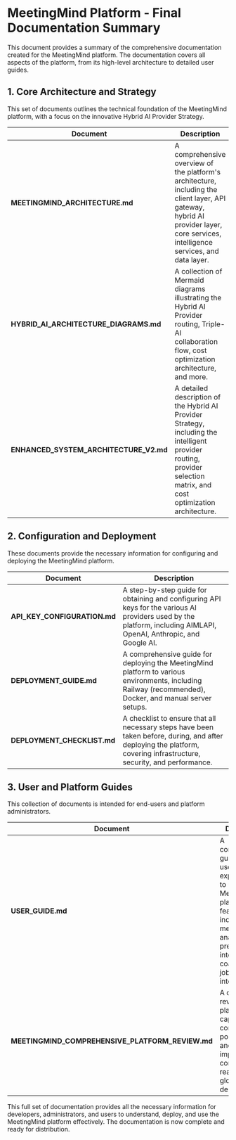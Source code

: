 # MeetingMind Platform - Final Documentation Summary

This document provides a summary of the comprehensive documentation created for the MeetingMind platform. The documentation covers all aspects of the platform, from its high-level architecture to detailed user guides.

## 1. Core Architecture and Strategy

This set of documents outlines the technical foundation of the MeetingMind platform, with a focus on the innovative Hybrid AI Provider Strategy.

| Document                                | Description                                                                                                                                                             |
| --------------------------------------- | ----------------------------------------------------------------------------------------------------------------------------------------------------------------------- |
| **MEETINGMIND_ARCHITECTURE.md**         | A comprehensive overview of the platform's architecture, including the client layer, API gateway, hybrid AI provider layer, core services, intelligence services, and data layer. |
| **HYBRID_AI_ARCHITECTURE_DIAGRAMS.md**  | A collection of Mermaid diagrams illustrating the Hybrid AI Provider routing, Triple-AI collaboration flow, cost optimization architecture, and more.                     |
| **ENHANCED_SYSTEM_ARCHITECTURE_V2.md**  | A detailed description of the Hybrid AI Provider Strategy, including the intelligent provider routing, provider selection matrix, and cost optimization architecture.          |

## 2. Configuration and Deployment

These documents provide the necessary information for configuring and deploying the MeetingMind platform.

| Document                      | Description                                                                                                                                                            |
| ----------------------------- | ---------------------------------------------------------------------------------------------------------------------------------------------------------------------- |
| **API_KEY_CONFIGURATION.md**  | A step-by-step guide for obtaining and configuring API keys for the various AI providers used by the platform, including AIMLAPI, OpenAI, Anthropic, and Google AI.         |
| **DEPLOYMENT_GUIDE.md**       | A comprehensive guide for deploying the MeetingMind platform to various environments, including Railway (recommended), Docker, and manual server setups.                 |
| **DEPLOYMENT_CHECKLIST.md**   | A checklist to ensure that all necessary steps have been taken before, during, and after deploying the platform, covering infrastructure, security, and performance. |

## 3. User and Platform Guides

This collection of documents is intended for end-users and platform administrators.

| Document                | Description                                                                                                                                                                                             |
| ----------------------- | ------------------------------------------------------------------------------------------------------------------------------------------------------------------------------------------------------- |
| **USER_GUIDE.md**       | A comprehensive guide for end-users, explaining how to use the MeetingMind platform's features, including meeting analysis, predictive intelligence, AI coaching, and job interview intelligence.         |
| **MEETINGMIND_COMPREHENSIVE_PLATFORM_REVIEW.md** | A complete review of the platform's capabilities, competitive positioning, and business impact, confirming its readiness for global deployment.                                      |

This full set of documentation provides all the necessary information for developers, administrators, and users to understand, deploy, and use the MeetingMind platform effectively. The documentation is now complete and ready for distribution.

